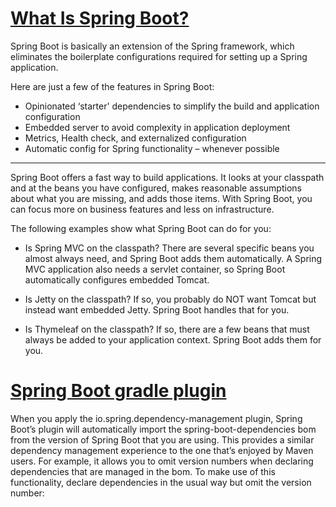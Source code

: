 # [What Is Spring Boot?](https://www.baeldung.com/spring-vs-spring-boot)
Spring Boot is basically an extension of the Spring framework, which eliminates the boilerplate configurations required for setting up a Spring application.

Here are just a few of the features in Spring Boot:

- Opinionated ‘starter' dependencies to simplify the build and application configuration
- Embedded server to avoid complexity in application deployment
- Metrics, Health check, and externalized configuration
- Automatic config for Spring functionality – whenever possible
---
Spring Boot offers a fast way to build applications. 
It looks at your classpath and at the beans you have configured, makes reasonable assumptions about what you are missing, and adds those items. 
With Spring Boot, you can focus more on business features and less on infrastructure.

The following examples show what Spring Boot can do for you:

- Is Spring MVC on the classpath? There are several specific beans you almost always need, and Spring Boot adds them automatically. A Spring MVC application also needs a servlet container, so Spring Boot automatically configures embedded Tomcat.

- Is Jetty on the classpath? If so, you probably do NOT want Tomcat but instead want embedded Jetty. Spring Boot handles that for you.

- Is Thymeleaf on the classpath? If so, there are a few beans that must always be added to your application context. Spring Boot adds them for you.

# [Spring Boot gradle plugin](https://docs.spring.io/spring-boot/docs/current/gradle-plugin/reference/htmlsingle/#introduction)

When you apply the io.spring.dependency-management plugin, Spring Boot’s plugin will automatically import the spring-boot-dependencies bom from the version of Spring Boot that you are using. This provides a similar dependency management experience to the one that’s enjoyed by Maven users. For example, it allows you to omit version numbers when declaring dependencies that are managed in the bom. To make use of this functionality, declare dependencies in the usual way but omit the version number: